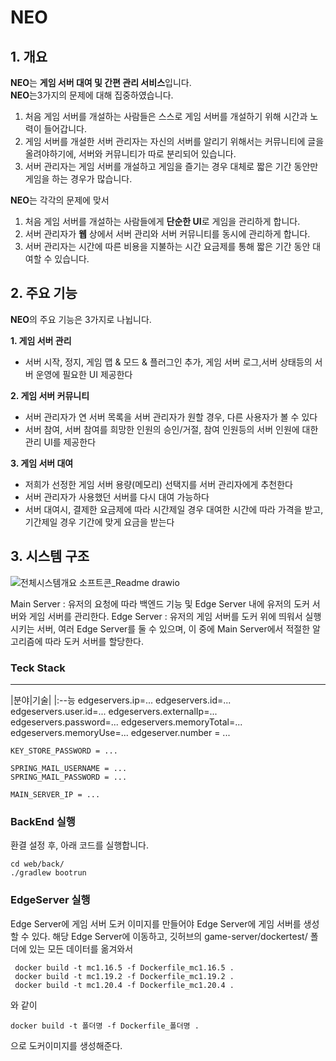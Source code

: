 # NEO
## 1. 개요
**NEO**는 **게임 서버 대여 및 간편 관리 서비스**입니다.   
**NEO**는3가지의 문제에 대해 집중하였습니다.
1. 처음 게임 서버를 개설하는 사람들은 스스로 게임 서버를 개설하기 위해 시간과 노력이 들어갑니다.
2. 게임 서버를 개설한 서버 관리자는 자신의 서버를 알리기 위해서는 커뮤니티에 글을 올려야하기에, 서버와  커뮤니티가 따로 분리되어 있습니다.
3. 서버 관리자는 게임 서버를 개설하고 게임을 즐기는 경우 대체로 짧은 기간 동안만 게임을 하는 경우가 많습니다.

**NEO**는 각각의 문제에 맞서 
1. 처음 게임 서버를 개설하는 사람들에게 **단순한 UI**로 게임을 관리하게 합니다.
2. 서버 관리자가 **웹** 상에서 서버 관리와 서버 커뮤니티를 동시에 관리하게 합니다.
3. 서버 관리자는 시간에 따른 비용을 지불하는 시간 요금제를 통해 짧은 기간 동안 대여할 수 있습니다.

## 2. 주요 기능
**NEO**의 주요 기능은 3가지로 나뉩니다.

**1. 게임 서버 관리**
* 서버 시작, 정지, 게임 맵 & 모드 & 플러그인 추가, 게임 서버 로그,서버 상태등의 서버 운영에 필요한 UI 제공한다

**2. 게임 서버 커뮤니티**
* 서버 관리자가 연 서버 목록을 서버 관리자가 원할 경우, 다른 사용자가 볼 수 있다
* 서버 참여, 서버 참여를 희망한 인원의 승인/거절, 참여 인원등의 서버 인원에 대한 관리 UI를 제공한다

**3. 게임 서버 대여**
* 저희가 선정한 게임 서버 용량(메모리) 선택지를 서버 관리자에게 추천한다
* 서버 관리자가 사용했던 서버를 다시 대여 가능하다
* 서버 대여시, 결제한 요금제에 따라 시간제일 경우 대여한 시간에 따라 가격을 받고, 기간제일 경우 기간에 맞게 요금을 받는다 

## 3. 시스템 구조

![전체시스템개요 소프트콘_Readme drawio](https://github.com/ajouNEO/NEO/assets/128200788/2da3e8ac-c401-4fc1-8f7b-62a7493ae10d)

Main Server : 유저의 요청에 따라 백엔드 기능 및 Edge Server 내에 유저의 도커 서버와 게임 서버를 관리한다.
Edge Server : 유저의 게임 서버를 도커 위에 띄워서 실행시키는 서버, 여러 Edge Server를 둘 수 있으며, 이 중에 Main Server에서 적절한<???> 알고리즘에 따라 도커 서버를 할당한다.

### Teck Stack
***
|분야|기술|
|:--능
    edgeservers.ip=...
    edgeservers.id=...
    edgeservers.user.id=...
    edgeservers.externalIp=...
    edgeservers.password=...
    edgeservers.memoryTotal=...
    edgeservers.memoryUse=...
    edgeserver.number = ...
    
    KEY_STORE_PASSWORD = ...
    
    SPRING_MAIL_USERNAME = ...
    SPRING_MAIL_PASSWORD = ...
    
    MAIN_SERVER_IP = ...
    
### BackEnd 실행
 환결 설정 후, 아래 코드를 실행합니다.

    cd web/back/
    ./gradlew bootrun

### EdgeServer 실행
 Edge Server에 게임 서버 도커 이미지를 만들어야 Edge Server에 게임 서버를 생성할 수 있다.
 해당 Edge Server에 이동하고, 깃허브의 game-server/dockertest/ 폴더에 있는 모든 데이터를 옮겨와서
 
     docker build -t mc1.16.5 -f Dockerfile_mc1.16.5 .
     docker build -t mc1.19.2 -f Dockerfile_mc1.19.2 .
     docker build -t mc1.20.4 -f Dockerfile_mc1.20.4 .
     
와 같이

    docker build -t 폴더명 -f Dockerfile_폴더명 .
    
으로 도커이미지를 생성해준다.
